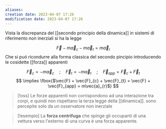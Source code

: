 ```yaml
---
aliases: 
creation date: 2023-04-07 17:26
modification date: 2023-04-07 17:26
---
```

Vista la discrepanza del [[secondo principio della dinamica]] in sistemi di riferimento non inerziali si ha la legge

$$ \vec{F} - m\vec{a}_{c} - m\vec{a}_{t} = m\vec{a}_{r}$$
Che si puó ricondurre alla forma classica del secondo pincipio introducendo le cosidette [[forza]] apparenti

$$\vec{F}_{c} = -m\vec{a}_{c}\quad;\quad \vec{F}_{t} = -m\vec{a}_{t}\quad ;\quad \vec{F}_{app} = \vec{F}_{c} + \vec{F}_{t}$$
$$ \implies \fbox{$\vec{F} + \vec{F}_{c} + \vec{F}_{t} = \vec{F} + \vec{F}_{app} = m\vec{a}_{r}$} $$

>[!oss]
>Le forze apparenti non corrispondono ad una interazione tra corpi, e quindi non rispettano la terza legge della [[dinamica]]. sono percepite solo da un osservatore non inerziale


>[!esempio]
>La **forza centrifuga** che spinge gli occupanti di una vettura verso l'esterno di una curva è una forza apparente.